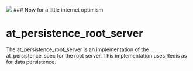 <img src="https://atsign.dev/assets/img/@developersmall.png?sanitize=true">
### Now for a little internet optimism

# at_persistence_root_server
The at_persistence_root_server is an implementation of the at_persistence_spec
for the root server. This implementation uses Redis as for data persistence.
